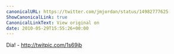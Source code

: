 ```yaml
---
canonicalURL: https://twitter.com/jmjordan/status/14982777625
ShowCanonicalLink: true
CanonicalLinkText: View original on
date: 2010-05-29T15:55:26+00:00
---
```

Dia! - http://twitpic.com/1s69jb